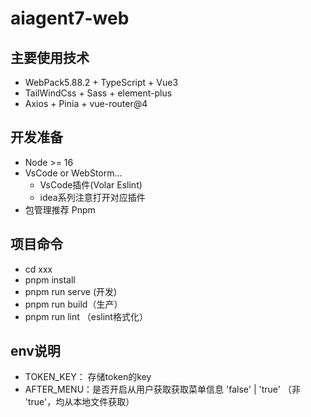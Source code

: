 # aiagent7-web

## 主要使用技术
- WebPack5.88.2 + TypeScript + Vue3
- TailWindCss + Sass + element-plus
- Axios + Pinia + vue-router@4

## 开发准备
- Node >= 16
- VsCode or WebStorm...
  - VsCode插件(Volar Eslint)
  - idea系列注意打开对应插件
- 包管理推荐 Pnpm

## 项目命令
- cd xxx
- pnpm install
- pnpm run serve (开发)
- pnpm run build（生产）
- pnpm run lint （eslint格式化）

## env说明
- TOKEN_KEY： 存储token的key
- AFTER_MENU：是否开启从用户获取获取菜单信息 'false' | 'true' （非 'true'，均从本地文件获取）
